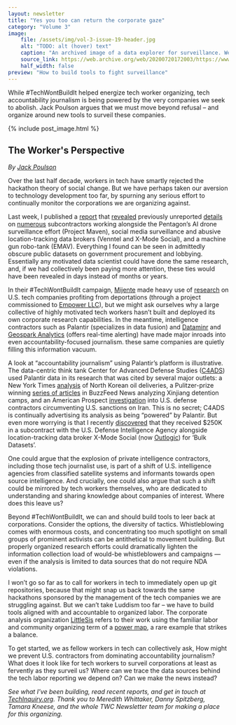 ```yaml
---
layout: newsletter
title: "Yes you too can return the corporate gaze"
category: "Volume 3"
image:
    file: /assets/img/vol-3-issue-19-header.jpg
    alt: "TODO: alt (hover) text"
    caption: "An archived image of a data explorer for surveillance. We must build tools to stop these tools."
    source_link: https://web.archive.org/web/20200720172003/https://www.thehumangeo.com/
    half_width: false
preview: "How to build tools to fight surveillance"
---
```


While #TechWontBuildIt helped energize tech worker organizing, tech accountability journalism is being powered by the very companies we seek to abolish. Jack Poulson argues that we must move beyond refusal – and organize around new tools to surveil these companies.

<!-- DO NOT remove the excerpt tag -->
<!--excerpt-->
<!-- remaining content goes below here -->

<!-- DO NOT remove the header image -->
{% include post_image.html %}

## The Worker's Perspective

_By [Jack Poulson](https://twitter.com/_jack_poulson/status/1439640777420857355)_

Over the last half decade, workers in tech have smartly rejected the hackathon theory of social change. But we have perhaps taken our aversion to technology development too far, by spurning any serious effort to continually monitor the corporations we are organizing against.

Last week, I published a [report](https://techinquiry.org/EasyAsPAI/) that [revealed](https://www.forbes.com/sites/thomasbrewster/2021/09/08/project-maven-amazon-and-microsoft-get-50-million-in-pentagon-drone-surveillance-contracts-after-google/?sh=4cf0abc06f1e) previously unreported [details](https://theintercept.com/2021/09/15/pentagon-funding-think-tanks/) on [numerous](https://www.forbes.com/sites/thomasbrewster/2021/09/08/project-maven-startups-backed-by-google-peter-thiel-eric-schmidt-and-james-murdoch-build-ai-and-facial-recognition-surveillance-for-the-defense-department/?sh=66f116896ef2) subcontractors working alongside the Pentagon’s AI drone surveillance effort (Project Maven), social media surveillance and abusive location-tracking data brokers (Venntel and X-Mode Social), and a machine gun robo-tank (EMAV). Everything I found can be seen in admittedly obscure public datasets on government procurement and lobbying. Essentially any motivated data scientist could have done the same research, and, if we had collectively been paying more attention, these ties would have been revealed in days instead of months or years. 

In their #TechWontBuildIt campaign, [Mijente](https://mijente.net/) made heavy use of [research](https://mijente.net/wp-content/uploads/2018/10/WHO%E2%80%99S-BEHIND-ICE_-The-Tech-and-Data-Companies-Fueling-Deportations-_v1.pdf) on U.S. tech companies profiting from deportations (through a project commissioned to [Empower LLC](https://empowerllc.net/eng/)), but we might ask ourselves why a large collective of highly motivated tech workers hasn’t built and deployed its own corporate research capabilities. In the meantime, intelligence contractors such as Palantir (specializes in data fusion) and [Dataminr](https://techinquiry.org/explorer/vendor/dataminr%2C%20inc./) and [Geospark Analytics](https://techinquiry.org/explorer/vendor/geospark%20analytics%2C%20inc./) (offers real-time alerting) have made major inroads into even accountability-focused journalism. these same companies are quietly filling this information vacuum. 

A look at “accountability journalism” using Palantir’s platform is illustrative. The data-centric think tank Center for Advanced Defense Studies ([C4ADS](https://techinquiry.org/explorer/vendor/the%20center%20for%20advanced%20defense%20studies%2C%20inc./)) used Palantir data in its research that was cited by several major outlets: a New York Times [analysis](https://www.nytimes.com/2021/03/22/insider/north-korea-oil-supply.html) of North Korean oil deliveries, a Pulitzer-prize winning [series of articles](https://www.buzzfeednews.com/article/alison_killing/xinjiang-camps-china-factories-forced-labor) in BuzzFeed News analyzing Xinjiang detention camps, and an American Prospect [investigation](https://prospect.org/world/the-real-war-dogs-of-iraq/) into U.S. defense contractors circumventing U.S. sanctions on Iran. This is no secret; C4ADS is continually advertising its analysis as being “powered” by Palantir. But even more worrying is that I recently [discovered](https://techinquiry.org/EasyAsPAI/) that they received $250K in a subcontract with the U.S. Defense Intelligence Agency alongside location-tracking data broker X-Mode Social (now [Outlogic](https://techinquiry.org/explorer/vendor/outlogic%2C%20inc./)) for ‘Bulk Datasets’. 

One could argue that the explosion of private intelligence contractors, including those tech journalist use, is part of a shift of U.S. intelligence agencies from classified satellite systems and informants towards open source intelligence. And crucially, one could also argue that such a shift could be mirrored by tech workers themselves, who are dedicated to understanding and sharing knowledge about companies of interest. Where does this leave us?

Beyond #TechWontBuildIt, we can and should build tools to leer back at corporations. Consider the options, the diversity of tactics. Whistleblowing comes with enormous costs, and concentrating too much spotlight on small groups of prominent activists can be antithetical to movement building. But properly organized research efforts could dramatically lighten the information collection load of would-be whistleblowers and campaigns — even if the analysis is limited to data sources that do not require NDA violations.

I won’t go so far as to call for workers in tech to immediately open up git repositories, because that might snap us back towards the same hackathons sponsored by the management of the tech companies we are struggling against. But we can’t take Luddism too far – we have to build tools aligned with and accountable to organized labor. The corporate analysis organization [LittleSis](https://littlesis.org) refers to their work using the familiar labor and community organizing term of a [power map](https://littlesis.org/toolkit), a rare example that strikes a balance.

To get started, we as fellow workers in tech can collectively ask, How might we prevent U.S. contractors from dominating accountability journalism? What does it look like for tech workers to surveil corporations at least as fervently as they surveil us? Where can we trace the data sources behind the tech labor reporting we depend on? Can we make the news instead?

_See what I’ve been building, read recent reports, and get in touch at [TechInquiry.org](https://techinquiry.org/). Thank you to Meredith Whittaker, Danny Spitzberg, Tamara Kneese, and the whole TWC Newsletter team for making a place for this organizing._
